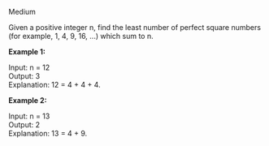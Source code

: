 Medium

Given a positive integer n, find the least number of perfect square numbers (for example, 1, 4, 9, 16, ...) which sum to n.

**Example 1:**

Input: n = 12  
Output: 3   
Explanation: 12 = 4 + 4 + 4.

**Example 2:**

Input: n = 13  
Output: 2  
Explanation: 13 = 4 + 9.
